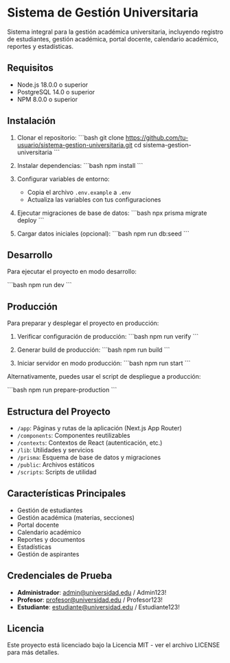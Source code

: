 # Sistema de Gestión Universitaria

Sistema integral para la gestión académica universitaria, incluyendo registro de estudiantes, gestión académica, portal docente, calendario académico, reportes y estadísticas.

## Requisitos

- Node.js 18.0.0 o superior
- PostgreSQL 14.0 o superior
- NPM 8.0.0 o superior

## Instalación

1. Clonar el repositorio:
   \`\`\`bash
   git clone https://github.com/tu-usuario/sistema-gestion-universitaria.git
   cd sistema-gestion-universitaria
   \`\`\`

2. Instalar dependencias:
   \`\`\`bash
   npm install
   \`\`\`

3. Configurar variables de entorno:
   - Copia el archivo `.env.example` a `.env`
   - Actualiza las variables con tus configuraciones

4. Ejecutar migraciones de base de datos:
   \`\`\`bash
   npx prisma migrate deploy
   \`\`\`

5. Cargar datos iniciales (opcional):
   \`\`\`bash
   npm run db:seed
   \`\`\`

## Desarrollo

Para ejecutar el proyecto en modo desarrollo:

\`\`\`bash
npm run dev
\`\`\`

## Producción

Para preparar y desplegar el proyecto en producción:

1. Verificar configuración de producción:
   \`\`\`bash
   npm run verify
   \`\`\`

2. Generar build de producción:
   \`\`\`bash
   npm run build
   \`\`\`

3. Iniciar servidor en modo producción:
   \`\`\`bash
   npm run start
   \`\`\`

Alternativamente, puedes usar el script de despliegue a producción:

\`\`\`bash
npm run prepare-production
\`\`\`

## Estructura del Proyecto

- `/app`: Páginas y rutas de la aplicación (Next.js App Router)
- `/components`: Componentes reutilizables
- `/contexts`: Contextos de React (autenticación, etc.)
- `/lib`: Utilidades y servicios
- `/prisma`: Esquema de base de datos y migraciones
- `/public`: Archivos estáticos
- `/scripts`: Scripts de utilidad

## Características Principales

- Gestión de estudiantes
- Gestión académica (materias, secciones)
- Portal docente
- Calendario académico
- Reportes y documentos
- Estadísticas
- Gestión de aspirantes

## Credenciales de Prueba

- **Administrador**: admin@universidad.edu / Admin123!
- **Profesor**: profesor@universidad.edu / Profesor123!
- **Estudiante**: estudiante@universidad.edu / Estudiante123!

## Licencia

Este proyecto está licenciado bajo la Licencia MIT - ver el archivo LICENSE para más detalles.

